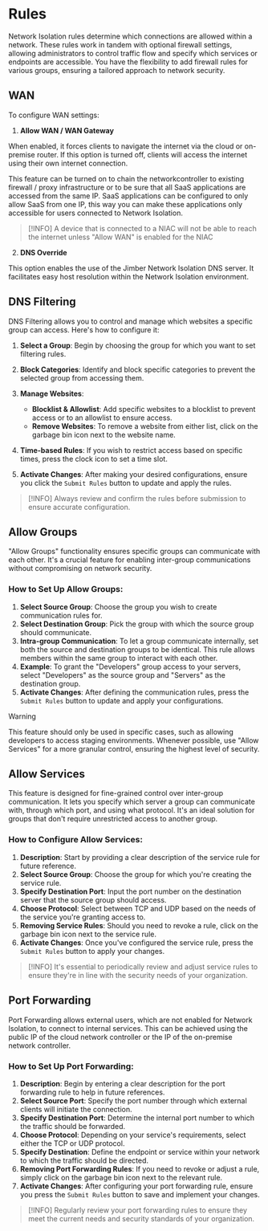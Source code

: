 # Rules

Network Isolation rules determine which connections are allowed within a network. These rules work in tandem with optional firewall settings, allowing administrators to control traffic flow and specify which services or endpoints are accessible. You have the flexibility to add firewall rules for various groups, ensuring a tailored approach to network security.

## WAN

To configure WAN settings:

1. **Allow WAN / WAN Gateway**

When enabled, it forces clients to navigate the internet via the cloud or on-premise router. If this option is turned off, clients will access the internet using their own internet connection. 

This feature can be turned on to chain the networkcontroller to existing firewall / proxy infrastructure or to be sure that all SaaS applications are accessed from the same IP. SaaS applications can be configured to only allow SaaS from one IP, this way you can make these applications only accessible for users connected to Network Isolation.

> [!INFO] 
> A device that is connected to a NIAC will not be able to reach the internet unless "Allow WAN" is enabled for the NIAC
   
2. **DNS Override**

This option enables the use of the Jimber Network Isolation DNS server. It facilitates easy host resolution within the Network Isolation environment.

## DNS Filtering

DNS Filtering allows you to control and manage which websites a specific group can access. Here's how to configure it:

1. **Select a Group**: Begin by choosing the group for which you want to set filtering rules.

2. **Block Categories**: Identify and block specific categories to prevent the selected group from accessing them.

3. **Manage Websites**:
   - **Blocklist & Allowlist**: Add specific websites to a blocklist to prevent access or to an allowlist to ensure access. 
   - **Remove Websites**: To remove a website from either list, click on the garbage bin icon next to the website name.

4. **Time-based Rules**: If you wish to restrict access based on specific times, press the clock icon to set a time slot.

5. **Activate Changes**: After making your desired configurations, ensure you click the `Submit Rules` button to update and apply the rules.

> [!INFO] 
> Always review and confirm the rules before submission to ensure accurate configuration.

## Allow Groups

"Allow Groups" functionality ensures specific groups can communicate with each other. It's a crucial feature for enabling inter-group communications without compromising on network security.

### How to Set Up Allow Groups:

1. **Select Source Group**: Choose the group you wish to create communication rules for.
2. **Select Destination Group**: Pick the group with which the source group should communicate.
3. **Intra-group Communication**: To let a group communicate internally, set both the source and destination groups to be identical. This rule allows members within the same group to interact with each other.
4. **Example**: To grant the "Developers" group access to your servers, select "Developers" as the source group and "Servers" as the destination group.
5. **Activate Changes**: After defining the communication rules, press the `Submit Rules` button to update and apply your configurations.

> [!WARNING]
> This feature should only be used in specific cases, such as allowing developers to access staging environments. Whenever possible, use "Allow Services" for a more granular control, ensuring the highest level of security.

## Allow Services

This feature is designed for fine-grained control over inter-group communication. It lets you specify which server a group can communicate with, through which port, and using what protocol. It's an ideal solution for groups that don't require unrestricted access to another group.

### How to Configure Allow Services:

1. **Description**: Start by providing a clear description of the service rule for future reference.
2. **Select Source Group**: Choose the group for which you're creating the service rule.
3. **Specify Destination Port**: Input the port number on the destination server that the source group should access.
4. **Choose Protocol**: Select between TCP and UDP based on the needs of the service you're granting access to.
5. **Removing Service Rules**: Should you need to revoke a rule, click on the garbage bin icon next to the service rule.
6. **Activate Changes**: Once you've configured the service rule, press the `Submit Rules` button to apply your changes.

> [!INFO] 
> It's essential to periodically review and adjust service rules to ensure they're in line with the security needs of your organization.


## Port Forwarding

Port Forwarding allows external users, which are not enabled for Network Isolation, to connect to internal services. This can be achieved using the public IP of the cloud network controller or the IP of the on-premise network controller.

### How to Set Up Port Forwarding:

1. **Description**: Begin by entering a clear description for the port forwarding rule to help in future references.
2. **Select Source Port**: Specify the port number through which external clients will initiate the connection.
3. **Specify Destination Port**: Determine the internal port number to which the traffic should be forwarded.
4. **Choose Protocol**: Depending on your service's requirements, select either the TCP or UDP protocol.
5. **Specify Destination**: Define the endpoint or service within your network to which the traffic should be directed.
6. **Removing Port Forwarding Rules**: If you need to revoke or adjust a rule, simply click on the garbage bin icon next to the relevant rule.
7. **Activate Changes**: After configuring your port forwarding rule, ensure you press the `Submit Rules` button to save and implement your changes.

> [!INFO] 
>  Regularly review your port forwarding rules to ensure they meet the current needs and security standards of your organization.